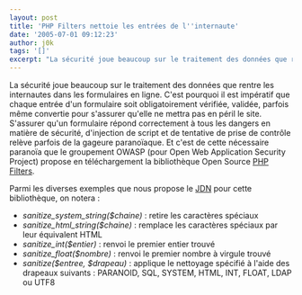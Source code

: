 ```yaml
---
layout: post
title: 'PHP Filters nettoie les entrées de l''internaute'
date: '2005-07-01 09:12:23'
author: j0k
tags: '[]'
excerpt: "La sécurité joue beaucoup sur le traitement des données que rentre les internautes dans les formulaires en ligne. C'est pourquoi il est impératif que chaque entrée d'un formulaire soit obligatoirement vérifiée, validée, parfois même convertie pour s'assurer qu'elle ne mettra pas en péril le site.     \nS'assurer qu'un formulaire répond correctement à tous les      …"
---
```


La sécurité joue beaucoup sur le traitement des données que rentre les internautes dans les formulaires en ligne. C'est pourquoi il est impératif que chaque entrée d'un formulaire soit obligatoirement vérifiée, validée, parfois même convertie pour s'assurer qu'elle ne mettra pas en péril le site.
S'assurer qu'un formulaire répond correctement à tous les dangers en matière de sécurité, d'injection de script et de tentative de prise de contrôle relève parfois de la gageure paranoïaque. Et c'est de cette nécessaire paranoïa que le groupement OWASP (pour Open Web Application Security Project) propose en téléchargement la bibliothèque Open Source [PHP Filters](http://www.owasp.org/software/labs/phpfilters.html).

Parmi les diverses exemples que nous propose le [JDN](http://developpeur.journaldunet.com/tutoriel/php/050701-php-owasp-filters-nettoyer-chaines.shtml) pour cette bibliothèque, on notera :

* *sanitize_system_string($chaine)* : retire les caractères spéciaux
* *sanitize_html_string($chaine)* : remplace les caractères spéciaux par leur équivalent HTML
* *sanitize_int($entier)* : renvoi le premier entier trouvé
* *sanitize_float($nombre)* : renvoi le premier nombre à virgule trouvé
* *sanitize($entree, $drapeau)* : applique le nettoyage spécifié à l'aide des drapeaux suivants : PARANOID, SQL, SYSTEM, HTML, INT, FLOAT, LDAP ou UTF8

